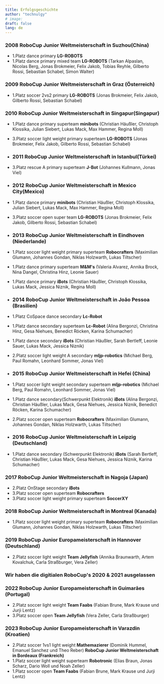 ```yaml
---
title: Erfolgsgeschichte
author: "technulgy"
# image:
draft: false
lang: de
---
```


### 2008 **RoboCup Junior Weltmeisterschaft in Suzhou(China)**
 - 1.Platz dance primary **LG-ROBOTS** 
 - 1.Platz dance primary mixed team **LG-ROBOTS** (Tarkan Alpaslan, Nicolas Berg, Jonas Brokmeier, Felix Jakob, Tobias Reyhle, Gilberto Rossi, Sebastian Schabel, Simon Walter)

### 2009 **RoboCup Junior Weltmeisterschaft in Graz (Österreich)**
 - 1.Platz soccer 2vs2 primary **LG-ROBOTS** (Jonas Brokmeier, Felix Jakob, Gilberto Rossi, Sebastian Schabel)

### 2010 **RoboCup Junior Weltmeisterschaft in Singapur(Singapur)**
 - 1.Platz dance primary superteam **minibots** (Christian Häußler, Christoph Klossika, Julian Siebert, Lukas Mack, Max Hammer, Regina Moll)
 - 3.Platz soccer light weight primary superteam **LG-ROBOTS** (Jonas Brokmeier, Felix Jakob, Gilberto Rossi, Sebastian Schabel)


 - ### 2011 **RoboCup Junior Weltmeisterschaft in Istanbul(Türkei)**
 - 3.Platz rescue A primary superteam **J-Bot** (Johannes Kullmann, Jonas Viel)

 - ### 2012 **RoboCup Junior Weltmeisterschaft in Mexico City(Mexico)**
 - 1.Platz dance primary **minibots** (Christian Häußler, Christoph Klossika, Julian Siebert, Lukas Mack, Max Hammer, Regina Moll) 
 - 3.Platz soccer open super team **LG-ROBOTS** (Jonas Brokmeier, Felix Jakob, Gilberto Rossi, Sebastian Schabel)

- ### 2013 **RoboCup Junior Weltmeisterschaft in Eindhoven (Niederlande)**
 - 1.Platz soccer light weight primary superteam **Robocrafters** (Maximilian Glumann, Johannes Gondan, Niklas Holzwarth, Lukas Tiltscher)
 - 1.Platz dance primary superteam **M&M's** (Valeria Alvarez, Annika Brock, Nina Dangel, 
	Christina Hinz, Leonie Sauer)
 - 1.Platz dance primary **iBots** (Christian Häußler, Christoph Klossika, Lukas 
	Mack, Jessica Niznik, Regina Moll)


- ### 2014 **RoboCup Junior Weltmeisterschaft in João Pessoa (Brasilien)**
 - 1.Platz CoSpace dance secondary **Lc-Robot**
 - 1.Platz dance secondary superteam **Lc-Robot** (Alina Bergonzi, Christina Hinz, Gesa Niehues, Benedict Röcken, Karina Schumacher)
 - 1.Platz dance secondary **iBots** (Christian Häußler, Sarah Bertleff, Leonie Sauer, Lukas Mack, Jessica Niznik)
 - 2.Platz soccer light weight A secondary **mljp-robotics** (Michael Berg, Paul Romahn, Leonhard Sommer, Jonas Viel)


- ### 2015 **RoboCup Junior Weltmeisterschaft in Hefei (China)**
 - 1.Platz soccer light weight secondary superteam **mljp-robotics** (Michael Berg, Paul Romahn, Leonhard Sommer, Jonas Viel)
 - 1.Platz dance secondary(Schwerpunkt Elektronik) **iBots** (Alina Bergonzi, Christian Häußler, Lukas Mack, Gesa Niehues, Jessica Niznik, Benedict Röcken, Karina Schumacher)
 - 2.Platz soccer open superteam **Robocrafters** (Maximilian Glumann, Johannes Gondan, Niklas Holzwarth, Lukas Tiltscher)

- ### 2016 **RoboCup Junior Weltmeisterschaft in Leipzig (Deutschland)**
 - 1.Platz dance secondary (Schwerpunkt Elektronik) **iBots** (Sarah Bertleff, Christian Häußler, Lukas Mack, Gesa Niehues, Jessica Niznik, Karina Schumacher)

### 2017 **RoboCup Junior Weltmeisterschaft in Nagoja (Japan)**
 - 2.Platz OnStage secondary **iBots** 
 - 3.Platz soccer open superteam **Robocrafters**
 - 3.Platz soccer light weight primary superteam **SoccerXY** 
    
### 2018 **RoboCup Junior Weltmeisterschaft in Montreal (Kanada)**
 - 1.Platz soccer light weight primary superteam **Robocrafters** (Maximilian Glumann, Johannes Gondan, Niklas Holzwarth, Lukas Tiltscher)

### 2019 **RoboCup Junior Europameisterschaft in Hannover (Deutschland)**
 - 2.Platz soccer light weight  **Team Jellyfish** (Annika Braunwarth, Artem Kovalchuk,  Carla Straßburger, Vera Zeller)


### Wir haben die digitialen RoboCup's 2020 & 2021 ausgelassen

### 2022 **RoboCup Junior Europameisterschaft in Guimarães (Portugal)**
- 2.Platz soccer light weight **Team Faabs** (Fabian Brune, Mark Krause und Jurji Lentz)
- 3.Platz soccer open **Team Jellyfish** (Vera Zeller, Carla Straßburger)

### 2023 **RoboCup Junior Europameisterschaft in Varazdin (Kroatien)**
- 2.Platz soccer 1vs1 light weight **Mathemazierer** (Dominik Hummel, Emanuel Sanchez und Theo Reber)
**RoboCup Junior Weltmeisterschaft in Bordeaux (Frankreich)**
- 1.Platz soccer light weight superteam **Robotronic** (Elias Braun, Jonas Scharz, Dario Woll und Noah Zeller)
- 1.Platz soccer open **Team Faabs** (Fabian Brune, Mark Krause und Jurji Lentz)

